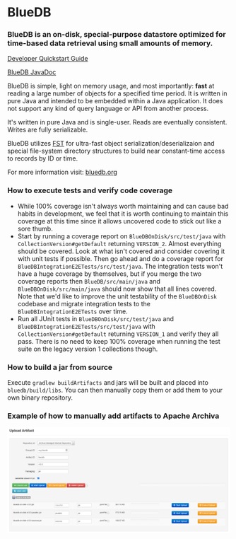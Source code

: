 # BlueDB

### BlueDB is an on-disk, special-purpose datastore optimized for time-based data retrieval using small amounts of memory.

[Developer Quickstart Guide](https://www.bluedb.org/quick-start.html)

[BlueDB JavaDoc](https://bluedb.github.io/BlueDB)

BlueDB is simple, light on memory usage, and most importantly: __fast__ at reading a large number of objects for a specified time period.  It is written in pure Java and intended to be embedded within a Java application.  It does not support any kind of query language or API from another process.

It's written in pure Java and is single-user.  Reads are eventually consistent.  Writes are fully serializable.

BlueDB utilizes [FST](https://github.com/RuedigerMoeller/fast-serialization "FST Home") for ultra-fast object serialization/deserializaion and special file-system directory structures to build near constant-time access to records by ID or time. 

For more information visit: [bluedb.org](http://bluedb.org)

### How to execute tests and verify code coverage
- While 100% coverage isn't always worth maintaining and can cause bad habits in development, we feel that it is worth continuing to maintain this coverage at this time since it allows uncovered code to stick out like a sore thumb.  
- Start by running a coverage report on `BlueDBOnDisk/src/test/java` with `CollectionVersion#getDefault` returning `VERSION_2`. Almost everything should be covered. Look at what isn't covered and consider covering it with unit tests if possible. Then go ahead and do a coverage report for `BlueDBIntegrationE2ETests/src/test/java`. The integration tests won't have a huge coverage by themselves, but if you merge the two coverage reports then `BlueDB/src/main/java` and `BlueDBOnDisk/src/main/java` should now show that all lines covered. Note that we'd like to improve the unit testability of the `BlueDBOnDisk` codebase and migrate integration tests to the `BlueDBIntegrationE2ETests` over time.
- Run all JUnit tests in `BlueDBOnDisk/src/test/java` and `BlueDBIntegrationE2ETests/src/test/java` with `CollectionVersion#getDefault` returning `VERSION_1` and verify they all pass. There is no need to keep 100% coverage when running the test suite on the legacy version 1 collections though.  

### How to build a jar from source
Execute `gradlew buildArtifacts` and jars will be built and placed into `bluedb/build/libs`. You can then manually copy them or add them to your own binary repository.

### Example of how to manually add artifacts to Apache Archiva
![Apache Archiva Artifact Upload Example](manuallyAddBlueDbArtifactsToArchiva.PNG?raw=true "Title")